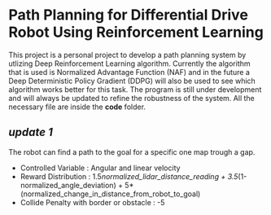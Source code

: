 # Path Planning for Differential Drive Robot Using Reinforcement Learning
This project is a personal project to develop a path planning system by utlizing Deep Reinforcement Learning algorithm. Currently the algorithm that is used is Normalized Advantage Function (NAF) and in the future a Deep Deterministic Policy Gradient (DDPG) will also be used to see which algorithm works better for this task. The program is still under development and will always be updated to refine the robustness of the system. All the necessary file are inside the **code** folder.

## *update 1*
The robot can find a path to the goal for a specific one map trough a gap.
- Controlled Variable                     : Angular and linear velocity
- Reward Distribution                      : 1.5*normalized_lidar_distance_reading + 3.5*(1-normalized_angle_deviation) + 5*(normalized_change_in_distance_from_robot_to_goal)
- Collide Penalty with border or obstacle : -5 
